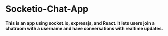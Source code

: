 # Socketio-Chat-App

#### This is an app using socket.io, expressjs, and React. It lets users join a chatroom with a username and have conversations with realtime updates.
